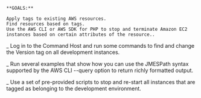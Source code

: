 
    **GOALS:**
    
    Apply tags to existing AWS resources.
    Find resources based on tags.
    Use the AWS CLI or AWS SDK for PHP to stop and terminate Amazon EC2 instances based on certain attributes of the resource..
    
_ Log in to the Command Host and run some commands to find and change the Version tag on all development instances.

_ Run several examples that show how you can use the JMESPath syntax supported by the AWS CLI --query option to return richly formatted output.

_ Use a set of pre-provided scripts to stop and re-start all instances that are tagged as belonging to the development environment.
